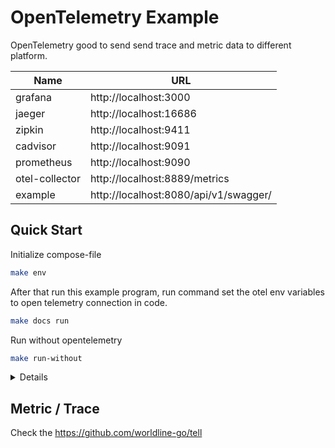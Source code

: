 # OpenTelemetry Example

OpenTelemetry good to send send trace and metric data to different platform.

| Name           | URL                                   |
|----------------|---------------------------------------|
| grafana        | http://localhost:3000                 |
| jaeger         | http://localhost:16686                |
| zipkin         | http://localhost:9411                 |
| cadvisor       | http://localhost:9091                 |
| prometheus     | http://localhost:9090                 |
| otel-collector | http://localhost:8889/metrics         |
| example        | http://localhost:8080/api/v1/swagger/ |

## Quick Start

Initialize compose-file

```sh
make env
```

After that run this example program, run command set the otel env variables to open telemetry connection in code.

```sh
make docs run
```

Run without opentelemetry

```sh
make run-without
```

<details><summary>Details</summary>

Go to localhost 3000 for grafana and login with `admin:admin`.

Add first datasource to show our promethues URL (9090).

Click dashboard and show custom metrics in there.

For testing import cadvisor's dashboard 14282 and select prometheus.

In prometheus go to status -> targets to check tartgets health.

</details>

## Metric / Trace

Check the https://github.com/worldline-go/tell

